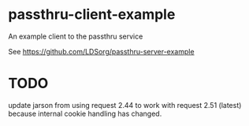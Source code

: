 passthru-client-example
=======================

An example client to the passthru service

See <https://github.com/LDSorg/passthru-server-example>

TODO
====

update jarson from using request 2.44 to work with request 2.51 (latest) because internal cookie handling has changed.

